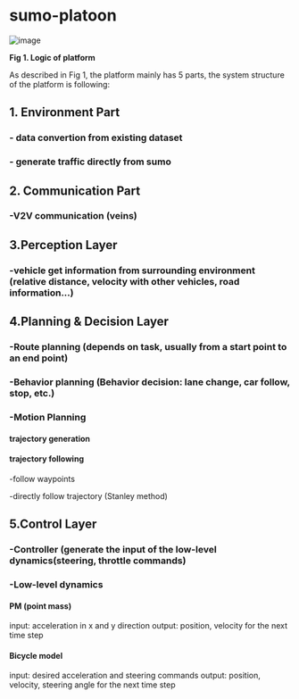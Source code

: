 # sumo-platoon
![image](https://github.com/k-seu/sumo-platoon/assets/46890938/f911cb5b-7b7c-4c60-af96-f31fe4018e65)


**Fig 1. Logic of platform**

As described in Fig 1, the platform mainly has 5 parts, the  system structure of the platform is following:

## 1.  Environment Part
    
###  - data convertion from existing dataset
    
###  - generate traffic directly from sumo
    
## 2. Communication Part
    
###  -V2V communication  (veins)
    
##  3.Perception Layer
    
###  -vehicle get information from surrounding environment (relative distance, velocity with other vehicles, road information...)
    
##  4.Planning & Decision Layer
    
###  -Route planning (depends on task, usually from a start point to an end point)
    
###  -Behavior planning (Behavior decision: lane change, car follow, stop, etc.)
    
###  -Motion Planning
    
####  trajectory generation
    
####  trajectory following
    

 -follow waypoints
    
 -directly follow trajectory (Stanley method)
    

##  5.Control Layer
    
###  -Controller (generate the input of the low-level dynamics(steering, throttle commands)
    
###  -Low-level dynamics
    
####  **PM (point mass)**
    

input: acceleration in x and y direction
output: position, velocity for the next time step

#### **Bicycle model**
  input: desired acceleration and steering commands
 output: position, velocity, steering angle for the next time step
 

